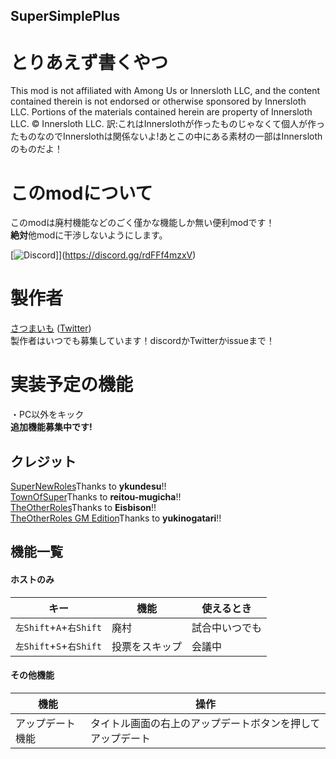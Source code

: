 ## SuperSimplePlus

# とりあえず書くやつ
This mod is not affiliated with Among Us or Innersloth LLC, and the content contained therein is not endorsed or otherwise sponsored by Innersloth LLC. Portions of the materials contained herein are property of Innersloth LLC. © Innersloth LLC.
訳:これはInnerslothが作ったものじゃなくて個人が作ったものなのでInnerslothは関係ないよ!あとこの中にある素材の一部はInnerslothのものだよ！

# このmodについて
このmodは廃村機能などのごく僅かな機能しか無い便利modです！<br>
**絶対**他modに干渉しないようにします。<br>

[![Discord](https://img.shields.io/discord/996781291871678544)]](https://discord.gg/rdFFf4mzxV)

# 製作者
[さつまいも](https://github.com/satsumaimoamo) ([Twitter](https://twitter.com/satsumaimo_SNR))<br>
製作者はいつでも募集しています！discordかTwitterかissueまで！

# 実装予定の機能
・PC以外をキック<br>
**追加機能募集中です!**

## クレジット
[SuperNewRoles](https://github.com/ykundesu/SuperNewRoles)Thanks to **ykundesu**!!<br>
[TownOfSuper](https://github.com/reitou-mugicha/TownOfSuper)Thanks to **reitou-mugicha**!!<br>
[TheOtherRoles](https://github.com/Eisbison/TheOtherRoles)Thanks to **Eisbison**!!<br>
[TheOtherRoles GM Edition](https://github.com/yukinogatari/TheOtherRoles-GM)Thanks to **yukinogatari**!!<br>

## 機能一覧
#### ホストのみ
| キー                | 機能                         | 使えるとき     |
| ------------------- | ---------------------------- | ---------------- |
| `左Shift`+`A`+`右Shift` | 廃村                         | 試合中いつでも         |
| `左Shift`+`S`+`右Shift` | 投票をスキップ | 会議中         |
#### その他機能
| 機能                | 操作                        |
| ------------------- | ---------------------------- |
| アップデート機能 | タイトル画面の右上のアップデートボタンを押してアップデート |
